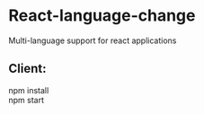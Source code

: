 # React-language-change
Multi-language support for react applications



## Client:

npm install<br />
npm start


